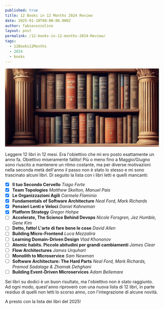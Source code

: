 ```yaml
---
published: true
title: 12 Books in 12 Months 2024 Review
date: 2025-01-10T08:00:00.000Z
author: fabiocozzolino
layout: post
permalink: /12-books-in-12-months-2024-Review/
tags:
  - 12Books12Months
  - 2024
  - books
---
```

<p align="center">
  <img src="/assets/img/headline/ancient-bookshelf.jpeg" alt="Books">
</p>

Leggere 12 libri in 12 mesi. Era l'obiettivo che mi ero posto esattamente un anno fa. Obiettivo miseramente fallito!
Più o meno fino a Maggio/Giugno sono riuscito a mantenere un ritmo costante, ma per diverse motivazioni nella seconda metà dell'anno il passo non è stato lo stesso e mi sono trascinato alcuni libri.
Di seguito la lista con i libri letti e quelli mancanti:

- [x] **Il tuo Secondo Cervello** *Tiago Forte*
- [x] **Team Topologies** *Matthew Skelton, Manuel Pais*
- [x] **Le Organizzazioni Agili** *Carmela Flaminio*
- [x] **Fundamentals of Software Architecture** *Neal Ford, Mark Richards*
- [x] **Pensieri Lenti e Veloci** *Daniel Kahneman*
- [x] **Platform Strategy** *Gregor Hohpe*
- [ ] **Accelerate, The Science Behind Devops** *Nicole Forsgren, Jez Humble, Gene Kim*
- [ ] **Detto, fatto! L'arte di fare bene le cose** *David Allen*
- [ ] **Building Micro-Frontend** *Luca Mezzalira*
- [ ] **Learning Domain-Driven Design** *Vlad Khononov*
- [ ] **Atomic habits. Piccole abitudini per grandi cambiamenti** *James Clear*
- [ ] **Flow Architectures** *James Urquhart*
- [ ] **Monolith to Microservice** *Sam Newman*
- [ ] **Software Architecture: The Hard Parts** *Neal Ford, Mark Richards, Pramod Sadalage & Zhamak Dehghani*
- [ ] **Building Event-Driven Microservices** *Adam Bellemare*

Sei libri su dodici è un buon risultato, ma l'obiettivo non è stato raggiunto. Ad ogni modo, quest'anno riproverò con una nuova lista di 12 libri, in parte residuo di quelli non letti lo scorso anno, con l'integrazione di alcune novità.

A presto con la lista dei libri del 2025!
